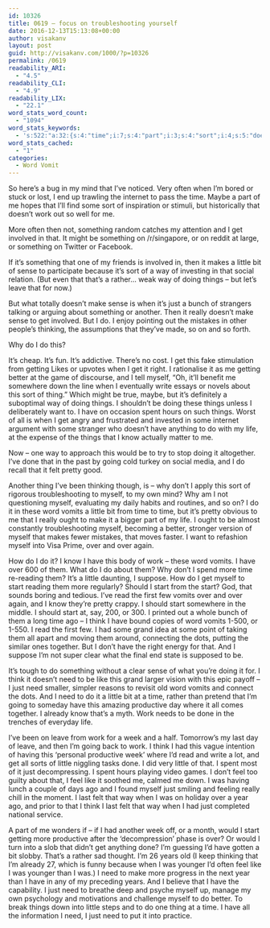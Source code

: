 ```yaml
---
id: 10326
title: 0619 – focus on troubleshooting yourself
date: 2016-12-13T15:13:08+00:00
author: visakanv
layout: post
guid: http://visakanv.com/1000/?p=10326
permalink: /0619
readability_ARI:
  - "4.5"
readability_CLI:
  - "4.9"
readability_LIX:
  - "22.1"
word_stats_word_count:
  - "1094"
word_stats_keywords:
  - 's:522:"a:32:{s:4:"time";i:7;s:4:"part";i:3;s:4:"sort";i:4;s:5:"doesn";i:5;s:4:"work";i:5;s:8:"involved";i:3;s:6:"little";i:7;s:5:"sense";i:4;s:6:"things";i:6;s:5:"leave";i:3;s:4:"make";i:4;s:4:"just";i:7;s:6:"really";i:3;s:8:"thinking";i:3;s:6:"better";i:3;s:5:"thing";i:3;s:5:"spent";i:3;s:4:"life";i:3;s:4:"know";i:4;s:5:"going";i:3;s:4:"felt";i:3;s:6:"pretty";i:3;s:4:"word";i:4;s:6:"vomits";i:5;s:5:"start";i:6;s:4:"read";i:3;s:5:"think";i:4;s:4:"need";i:7;s:4:"like";i:3;s:10:"productive";i:3;s:4:"week";i:3;s:4:"feel";i:3;}";'
word_stats_cached:
  - "1"
categories:
  - Word Vomit
---
```

So here’s a bug in my mind that I’ve noticed. Very often when I’m bored or stuck or lost, I end up trawling the internet to pass the time. Maybe a part of me hopes that I’ll find some sort of inspiration or stimuli, but historically that doesn’t work out so well for me. 

More often then not, something random catches my attention and I get involved in that. It might be something on /r/singapore, or on reddit at large, or something on Twitter or Facebook. 

If it’s something that one of my friends is involved in, then it makes a little bit of sense to participate because it’s sort of a way of investing in that social relation. (But even that that’s a rather… weak way of doing things – but let’s leave that for now.)

But what totally doesn’t make sense is when it’s just a bunch of strangers talking or arguing about something or another. Then it really doesn’t make sense to get involved. But I do. I enjoy pointing out the mistakes in other people’s thinking, the assumptions that they’ve made, so on and so forth.

Why do I do this? 

It’s cheap. It’s fun. It’s addictive. There’s no cost. I get this fake stimulation from getting Likes or upvotes when I get it right. I rationalise it as me getting better at the game of discourse, and I tell myself, “Oh, it’ll benefit me somewhere down the line when I eventually write essays or novels about this sort of thing.” Which might be true, maybe, but it’s definitely a suboptimal way of doing things. I shouldn’t be doing these things unless I deliberately want to. I have on occasion spent hours on such things. Worst of all is when I get angry and frustrated and invested in some internet argument with some stranger who doesn’t have anything to do with my life, at the expense of the things that I know actually matter to me.

Now – one way to approach this would be to try to stop doing it altogether. I’ve done that in the past by going cold turkey on social media, and I do recall that it felt pretty good.

Another thing I’ve been thinking though, is – why don’t I apply this sort of rigorous troubleshooting to myself, to my own mind? Why am I not questioning myself, evaluating my daily habits and routines, and so on? I do it in these word vomits a little bit from time to time, but it’s pretty obvious to me that I really ought to make it a bigger part of my life. I ought to be almost constantly troubleshooting myself, becoming a better, stronger version of myself that makes fewer mistakes, that moves faster. I want to refashion myself into Visa Prime, over and over again.

How do I do it? I know I have this body of work – these word vomits. I have over 600 of them. What do I do about them? Why don’t I spend more time re-reading them? It’s a little daunting, I suppose. How do I get myself to start reading them more regularly? Should I start from the start? God, that sounds boring and tedious. I’ve read the first few vomits over and over again, and I know they’re pretty crappy. I should start somewhere in the middle. I should start at, say, 200, or 300. I printed out a whole bunch of them a long time ago – I think I have bound copies of word vomits 1-500, or 1-550. I read the first few. I had some grand idea at some point of taking them all apart and moving them around, connecting the dots, putting the similar ones together. But I don’t have the right energy for that. And I suppose I’m not super clear what the final end state is supposed to be.

It’s tough to do something without a clear sense of what you’re doing it for. I think it doesn’t need to be like this grand larger vision with this epic payoff – I just need smaller, simpler reasons to revisit old word vomits and connect the dots. And I need to do it a little bit at a time, rather than pretend that I’m going to someday have this amazing productive day where it all comes together. I already know that’s a myth. Work needs to be done in the trenches of everyday life.

I’ve been on leave from work for a week and a half. Tomorrow’s my last day of leave, and then I’m going back to work. I think I had this vague intention of having this ‘personal productive week’ where I’d read and write a lot, and get all sorts of little niggling tasks done. I did very little of that. I spent most of it just decompressing. I spent hours playing video games. I don’t feel too guilty about that, I feel like it soothed me, calmed me down. I was having lunch a couple of days ago and I found myself just smiling and feeling really chill in the moment. I last felt that way when I was on holiday over a year ago, and prior to that I think I last felt that way when I had just completed national service. 

A part of me wonders if – if I had another week off, or a month, would I start getting more productive after the ‘decompression’ phase is over? Or would I turn into a slob that didn’t get anything done? I’m guessing I’d have gotten a bit slobby. That’s a rather sad thought. I’m 26 years old (I keep thinking that I’m already 27, which is funny because when I was younger I’d often feel like I was younger than I was.) I need to make more progress in the next year than I have in any of my preceding years. And I believe that I have the capability. I just need to breathe deep and psyche myself up, manage my own psychology and motivations and challenge myself to do better. To break things down into little steps and to do one thing at a time. I have all the information I need, I just need to put it into practice.